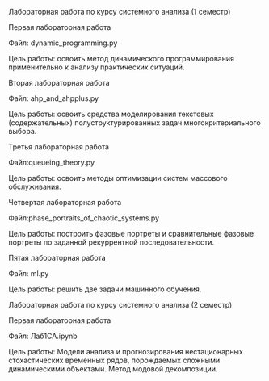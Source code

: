 Лабораторная работа по курсу системного анализа (1 семестр)

Первая лабораторная работа

Файл: dynamic_programming.py

Цель работы: освоить метод динамического программирования применительно к анализу практических ситуаций.

Вторая лабораторная работа

Файл: ahp_and_ahpplus.py

Цель работы: освоить средства моделирования текстовых (содержательных) полуструктурированных задач многокритериального выбора.

Третья лабораторная работа

Файл:queueing_theory.py

Цель работы: освоить методы оптимизации систем массового обслуживания.

Четвертая лабораторная работа

Файл:phase_portraits_of_chaotic_systems.py

Цель работы: построить фазовые портреты и сравнительные фазовые портреты по заданной рекуррентной последовательности.

Пятая лабораторная работа

Файл: ml.py

Цель работы: решить две задачи машинного обучения.

Лабораторная работа по курсу системного анализа (2 семестр)

Первая лабораторная работа

Файл: Лаб1СА.ipynb

Цель работы: Модели анализа и прогнозирования нестационарных стохастических временных рядов, порождаемых сложными динамическими объектами. Метод модовой декомпозиции.
